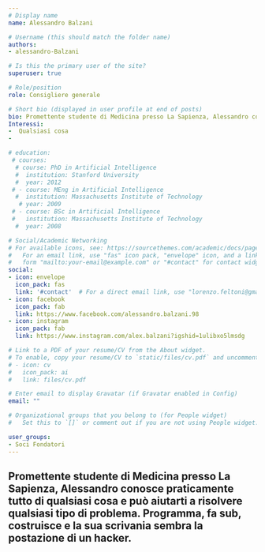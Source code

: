 ```yaml
---
# Display name
name: Alessandro Balzani

# Username (this should match the folder name)
authors:
- alessandro-Balzani

# Is this the primary user of the site?
superuser: true

# Role/position
role: Consigliere generale

# Short bio (displayed in user profile at end of posts)
bio: Promettente studente di Medicina presso La Sapienza, Alessandro conosce praticamente tutto di qualsiasi cosa e può aiutarti a risolvere qualsiasi tipo di problema. Programma, fa sub, costruisce e la sua scrivania sembra la postazione di un hacker.
Interessi:
-  Qualsiasi cosa
-

# education:
 # courses:
  # course: PhD in Artificial Intelligence
  #  institution: Stanford University
  #  year: 2012
 # - course: MEng in Artificial Intelligence
  #  institution: Massachusetts Institute of Technology
   # year: 2009
 # - course: BSc in Artificial Intelligence
 #   institution: Massachusetts Institute of Technology
  #  year: 2008

# Social/Academic Networking
# For available icons, see: https://sourcethemes.com/academic/docs/page-builder/#icons
#   For an email link, use "fas" icon pack, "envelope" icon, and a link in the
#   form "mailto:your-email@example.com" or "#contact" for contact widget.
social:
- icon: envelope
  icon_pack: fas
  link: '#contact'  # For a direct email link, use "lorenzo.feltoni@gmail.com".
- icon: facebook
  icon_pack: fab
  link: https://www.facebook.com/alessandro.balzani.98
- icon: instagram
  icon_pack: fab
  link: https://www.instagram.com/alex.balzani?igshid=1ulibxo5lmsdg

# Link to a PDF of your resume/CV from the About widget.
# To enable, copy your resume/CV to `static/files/cv.pdf` and uncomment the lines below.
# - icon: cv
#   icon_pack: ai
#   link: files/cv.pdf

# Enter email to display Gravatar (if Gravatar enabled in Config)
email: ""

# Organizational groups that you belong to (for People widget)
#   Set this to `[]` or comment out if you are not using People widget.

user_groups:
- Soci Fondatori
---
```


Promettente studente di Medicina presso La Sapienza, Alessandro conosce praticamente tutto di qualsiasi cosa e può aiutarti a risolvere qualsiasi tipo di problema. Programma, fa sub, costruisce e la sua scrivania sembra la postazione di un hacker.
---
